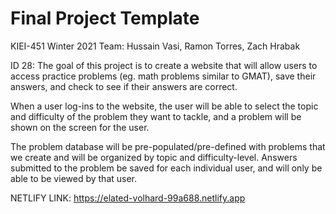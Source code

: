 # Final Project Template

KIEI-451 Winter 2021
Team: Hussain Vasi, Ramon Torres, Zach Hrabak

ID 28: The goal of this project is to create a website that will allow users to access practice problems (eg. math problems similar to GMAT), save their answers, and check to see if their answers are correct.

When a user log-ins to the website, the user will be able to select the topic and difficulty of the problem they want to tackle, and a problem will be shown on the screen for the user.

The problem database will be pre-populated/pre-defined with problems that we create and will be organized by topic and difficulty-level. Answers submitted to the problem be saved for each individual user, and will only be able to be viewed by that user.

NETLIFY LINK: https://elated-volhard-99a688.netlify.app